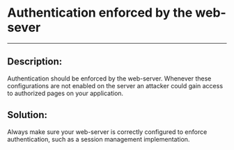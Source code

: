 # Authentication enforced by the web-sever
-------

## Description:

Authentication should be enforced by the web-server. Whenever these configurations are
not enabled on the server an attacker could gain access to authorized
pages on your application.


## Solution:

Always make sure your web-server is correctly configured to enforce authentication,
such as a session management implementation.
